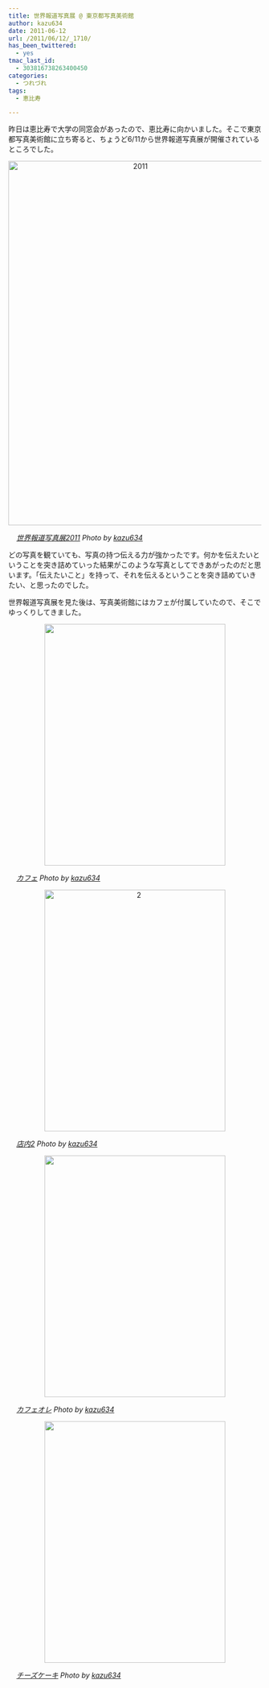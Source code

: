 ```yaml
---
title: 世界報道写真展 @ 東京都写真美術館
author: kazu634
date: 2011-06-12
url: /2011/06/12/_1710/
has_been_twittered:
  - yes
tmac_last_id:
  - 303816738263400450
categories:
  - つれづれ
tags:
  - 恵比寿

---
```

昨日は恵比寿で大学の同窓会があったので、恵比寿に向かいました。そこで東京都写真美術館に立ち寄ると、ちょうど6/11から世界報道写真展が開催されているところでした。

<p style="text-align: center;">
<a href="http://blog.kazu634.com/2011/06/12/%e4%b8%96%e7%95%8c%e5%a0%b1%e9%81%93%e5%86%99%e7%9c%9f%e5%b1%95-%e6%9d%b1%e4%ba%ac%e9%83%bd%e5%86%99%e7%9c%9f%e7%be%8e%e8%a1%93%e9%a4%a8/attachment/2011/" onclick="__gaTracker('send', 'event', 'outbound-article', 'http://blog.kazu634.com/2011/06/12/%e4%b8%96%e7%95%8c%e5%a0%b1%e9%81%93%e5%86%99%e7%9c%9f%e5%b1%95-%e6%9d%b1%e4%ba%ac%e9%83%bd%e5%86%99%e7%9c%9f%e7%be%8e%e8%a1%93%e9%a4%a8/attachment/2011/', '');" title='2011'><img width="510" height="724" src="http://blog.kazu634.com/wp-content/uploads/2012/06/2011.jpg" class="attachment-large aligncenter wp-image-1135" alt="2011" title="2011" /></a>
</p>

<cite class="flickr_photographer"><img src="http://www.flickr.com/favicon.ico" alt="" width="16" /><a href="http://www.flickr.com/photos/42332031@N02/5822816513/" onclick="__gaTracker('send', 'event', 'outbound-article', 'http://www.flickr.com/photos/42332031@N02/5822816513/', '世界報道写真展2011');" rel="nofollow"  target="_blank">世界報道写真展2011</a> Photo by <a href="http://www.flickr.com/photos/42332031@N02/" onclick="__gaTracker('send', 'event', 'outbound-article', 'http://www.flickr.com/photos/42332031@N02/', 'kazu634');" rel="nofollow"  target="_blank">kazu634</a></cite>

どの写真を観ていても、写真の持つ伝える力が強かったです。何かを伝えたいということを突き詰めていった結果がこのような写真としてできあがったのだと思います。「伝えたいこと」を持って、それを伝えるということを突き詰めていきたい、と思ったのでした。

世界報道写真展を見た後は、写真美術館にはカフェが付属していたので、そこでゆっくりしてきました。

<p style="text-align: center;">
<a href="http://blog.kazu634.com/2011/06/12/%e4%b8%96%e7%95%8c%e5%a0%b1%e9%81%93%e5%86%99%e7%9c%9f%e5%b1%95-%e6%9d%b1%e4%ba%ac%e9%83%bd%e5%86%99%e7%9c%9f%e7%be%8e%e8%a1%93%e9%a4%a8/attachment/1136/" onclick="__gaTracker('send', 'event', 'outbound-article', 'http://blog.kazu634.com/2011/06/12/%e4%b8%96%e7%95%8c%e5%a0%b1%e9%81%93%e5%86%99%e7%9c%9f%e5%b1%95-%e6%9d%b1%e4%ba%ac%e9%83%bd%e5%86%99%e7%9c%9f%e7%be%8e%e8%a1%93%e9%a4%a8/attachment/1136/', '');" title=''><img width="360" height="480" src="http://blog.kazu634.com/wp-content/uploads/2012/06/jpg180" class="attachment-large aligncenter wp-image-1136" alt="" title="" srcset="http://blog.kazu634.com/wp-content/uploads/2012/06/jpg180-225x300.jpg 225w, http://blog.kazu634.com/wp-content/uploads/2012/06/jpg180 360w" sizes="(max-width: 360px) 100vw, 360px" /></a>
</p>

<cite class="flickr_photographer"><img src="http://www.flickr.com/favicon.ico" alt="" width="16" /><a href="http://www.flickr.com/photos/42332031@N02/5823292092/" onclick="__gaTracker('send', 'event', 'outbound-article', 'http://www.flickr.com/photos/42332031@N02/5823292092/', 'カフェ');" rel="nofollow"  target="_blank">カフェ</a> Photo by <a href="http://www.flickr.com/photos/42332031@N02/" onclick="__gaTracker('send', 'event', 'outbound-article', 'http://www.flickr.com/photos/42332031@N02/', 'kazu634');" rel="nofollow"  target="_blank">kazu634</a></cite>

<p style="text-align: center;">
<a href="http://blog.kazu634.com/2011/06/12/%e4%b8%96%e7%95%8c%e5%a0%b1%e9%81%93%e5%86%99%e7%9c%9f%e5%b1%95-%e6%9d%b1%e4%ba%ac%e9%83%bd%e5%86%99%e7%9c%9f%e7%be%8e%e8%a1%93%e9%a4%a8/2-7/" onclick="__gaTracker('send', 'event', 'outbound-article', 'http://blog.kazu634.com/2011/06/12/%e4%b8%96%e7%95%8c%e5%a0%b1%e9%81%93%e5%86%99%e7%9c%9f%e5%b1%95-%e6%9d%b1%e4%ba%ac%e9%83%bd%e5%86%99%e7%9c%9f%e7%be%8e%e8%a1%93%e9%a4%a8/2-7/', '');" title='2'><img width="360" height="480" src="http://blog.kazu634.com/wp-content/uploads/2012/06/28.jpg" class="attachment-large aligncenter wp-image-1137" alt="2" title="2" srcset="http://blog.kazu634.com/wp-content/uploads/2012/06/28-225x300.jpg 225w, http://blog.kazu634.com/wp-content/uploads/2012/06/28.jpg 360w" sizes="(max-width: 360px) 100vw, 360px" /></a>
</p>

<cite class="flickr_photographer"><img src="http://www.flickr.com/favicon.ico" alt="" width="16" /><a href="http://www.flickr.com/photos/42332031@N02/5822729807/" onclick="__gaTracker('send', 'event', 'outbound-article', 'http://www.flickr.com/photos/42332031@N02/5822729807/', '店内2');" rel="nofollow"  target="_blank">店内2</a> Photo by <a href="http://www.flickr.com/photos/42332031@N02/" onclick="__gaTracker('send', 'event', 'outbound-article', 'http://www.flickr.com/photos/42332031@N02/', 'kazu634');" rel="nofollow"  target="_blank">kazu634</a></cite>

<p style="text-align: center;">
<a href="http://blog.kazu634.com/2011/06/12/%e4%b8%96%e7%95%8c%e5%a0%b1%e9%81%93%e5%86%99%e7%9c%9f%e5%b1%95-%e6%9d%b1%e4%ba%ac%e9%83%bd%e5%86%99%e7%9c%9f%e7%be%8e%e8%a1%93%e9%a4%a8/attachment/1138/" onclick="__gaTracker('send', 'event', 'outbound-article', 'http://blog.kazu634.com/2011/06/12/%e4%b8%96%e7%95%8c%e5%a0%b1%e9%81%93%e5%86%99%e7%9c%9f%e5%b1%95-%e6%9d%b1%e4%ba%ac%e9%83%bd%e5%86%99%e7%9c%9f%e7%be%8e%e8%a1%93%e9%a4%a8/attachment/1138/', '');" title=''><img width="360" height="480" src="http://blog.kazu634.com/wp-content/uploads/2012/06/jpg181" class="attachment-large aligncenter wp-image-1138" alt="" title="" srcset="http://blog.kazu634.com/wp-content/uploads/2012/06/jpg181-225x300.jpg 225w, http://blog.kazu634.com/wp-content/uploads/2012/06/jpg181 360w" sizes="(max-width: 360px) 100vw, 360px" /></a>
</p>

<cite class="flickr_photographer"><img src="http://www.flickr.com/favicon.ico" alt="" width="16" /><a href="http://www.flickr.com/photos/42332031@N02/5822730229/" onclick="__gaTracker('send', 'event', 'outbound-article', 'http://www.flickr.com/photos/42332031@N02/5822730229/', 'カフェオレ');" rel="nofollow"  target="_blank">カフェオレ</a> Photo by <a href="http://www.flickr.com/photos/42332031@N02/" onclick="__gaTracker('send', 'event', 'outbound-article', 'http://www.flickr.com/photos/42332031@N02/', 'kazu634');" rel="nofollow"  target="_blank">kazu634</a></cite>

<p style="text-align: center;">
<a href="http://blog.kazu634.com/2011/06/12/%e4%b8%96%e7%95%8c%e5%a0%b1%e9%81%93%e5%86%99%e7%9c%9f%e5%b1%95-%e6%9d%b1%e4%ba%ac%e9%83%bd%e5%86%99%e7%9c%9f%e7%be%8e%e8%a1%93%e9%a4%a8/attachment/1139/" onclick="__gaTracker('send', 'event', 'outbound-article', 'http://blog.kazu634.com/2011/06/12/%e4%b8%96%e7%95%8c%e5%a0%b1%e9%81%93%e5%86%99%e7%9c%9f%e5%b1%95-%e6%9d%b1%e4%ba%ac%e9%83%bd%e5%86%99%e7%9c%9f%e7%be%8e%e8%a1%93%e9%a4%a8/attachment/1139/', '');" title=''><img width="360" height="480" src="http://blog.kazu634.com/wp-content/uploads/2012/06/jpg182" class="attachment-large aligncenter wp-image-1139" alt="" title="" srcset="http://blog.kazu634.com/wp-content/uploads/2012/06/jpg182-225x300.jpg 225w, http://blog.kazu634.com/wp-content/uploads/2012/06/jpg182 360w" sizes="(max-width: 360px) 100vw, 360px" /></a>
</p>

<cite class="flickr_photographer"><img src="http://www.flickr.com/favicon.ico" alt="" width="16" /><a href="http://www.flickr.com/photos/42332031@N02/5823292736/" onclick="__gaTracker('send', 'event', 'outbound-article', 'http://www.flickr.com/photos/42332031@N02/5823292736/', 'チーズケーキ');" rel="nofollow"  target="_blank">チーズケーキ</a> Photo by <a href="http://www.flickr.com/photos/42332031@N02/" onclick="__gaTracker('send', 'event', 'outbound-article', 'http://www.flickr.com/photos/42332031@N02/', 'kazu634');" rel="nofollow"  target="_blank">kazu634</a></cite>